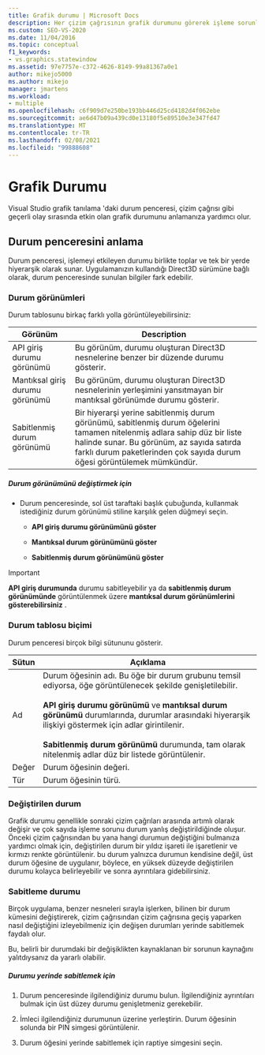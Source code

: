 ```yaml
---
title: Grafik durumu | Microsoft Docs
description: Her çizim çağrısının grafik durumunu görerek işleme sorunlarını giderin. Önceki çağrıdan değiştirilen durum bölümleri vurgulanır.
ms.custom: SEO-VS-2020
ms.date: 11/04/2016
ms.topic: conceptual
f1_keywords:
- vs.graphics.statewindow
ms.assetid: 97e7757e-c372-4626-8149-99a81367a0e1
author: mikejo5000
ms.author: mikejo
manager: jmartens
ms.workload:
- multiple
ms.openlocfilehash: c6f909d7e250be193bb446d25cd4182d4f062ebe
ms.sourcegitcommit: ae6d47b09a439cd0e13180f5e89510e3e347fd47
ms.translationtype: MT
ms.contentlocale: tr-TR
ms.lasthandoff: 02/08/2021
ms.locfileid: "99888608"
---
```

# <a name="graphics-state"></a>Grafik Durumu
Visual Studio grafik tanılama 'daki durum penceresi, çizim çağrısı gibi geçerli olay sırasında etkin olan grafik durumunu anlamanıza yardımcı olur.

## <a name="understanding-the-state-window"></a>Durum penceresini anlama
 Durum penceresi, işlemeyi etkileyen durumu birlikte toplar ve tek bir yerde hiyerarşik olarak sunar. Uygulamanızın kullandığı Direct3D sürümüne bağlı olarak, durum penceresinde sunulan bilgiler fark edebilir.

### <a name="state-views"></a>Durum görünümleri
 Durum tablosunu birkaç farklı yolla görüntüleyebilirsiniz:

|Görünüm|Description|
|----------|-----------------|
|API giriş durumu görünümü|Bu görünüm, durumu oluşturan Direct3D nesnelerine benzer bir düzende durumu gösterir.|
|Mantıksal giriş durumu görünümü|Bu görünüm, durumu oluşturan Direct3D nesnelerinin yerleşimini yansıtmayan bir mantıksal görünümde durumu gösterir.|
|Sabitlenmiş durum görünümü|Bir hiyerarşi yerine sabitlenmiş durum görünümü, sabitlenmiş durum öğelerini tamamen nitelenmiş adlara sahip düz bir liste halinde sunar. Bu görünüm, az sayıda satırda farklı durum paketlerinden çok sayıda durum öğesi görüntülemek mümkündür.|

##### <a name="to-change-the-state-view"></a>Durum görünümünü değiştirmek için

- Durum penceresinde, sol üst taraftaki başlık çubuğunda, kullanmak istediğiniz durum görünümü stiline karşılık gelen düğmeyi seçin.

  - **API giriş durumu görünümünü göster**

  - **Mantıksal durum görünümünü göster**

  - **Sabitlenmiş durum görünümünü göster**

> [!IMPORTANT]
> **API giriş durumunda** durumu sabitleyebilir ya da **sabitlenmiş durum görünümünde** görüntülenmek üzere **mantıksal durum görünümlerini gösterebilirsiniz** .

### <a name="state-table-format"></a>Durum tablosu biçimi
 Durum penceresi birçok bilgi sütununu gösterir.

|Sütun|Açıklama|
|------------|-----------------|
|Ad|Durum öğesinin adı. Bu öğe bir durum grubunu temsil ediyorsa, öğe görüntülenecek şekilde genişletilebilir.<br /><br /> **API giriş durumu görünümü** ve **mantıksal durum görünümü** durumlarında, durumlar arasındaki hiyerarşik ilişkiyi göstermek için adlar girintilenir.<br /><br /> **Sabitlenmiş durum görünümü** durumunda, tam olarak nitelenmiş adlar düz bir listede görüntülenir.|
|Değer|Durum öğesinin değeri.|
|Tür|Durum öğesinin türü.|

### <a name="changed-state"></a>Değiştirilen durum
 Grafik durumu genellikle sonraki çizim çağrıları arasında artımlı olarak değişir ve çok sayıda işleme sorunu durum yanlış değiştirildiğinde oluşur. Önceki çizim çağrısından bu yana hangi durumun değiştiğini bulmanıza yardımcı olmak için, değiştirilen durum bir yıldız işareti ile işaretlenir ve kırmızı renkte görüntülenir. bu durum yalnızca durumun kendisine değil, üst durum öğesine de uygulanır, böylece, en yüksek düzeyde değiştirilen durumu kolayca belirleyebilir ve sonra ayrıntılara gidebilirsiniz.

### <a name="pinning-state"></a>Sabitleme durumu
 Birçok uygulama, benzer nesneleri sırayla işlerken, bilinen bir durum kümesini değiştirerek, çizim çağrısından çizim çağrısına geçiş yaparken nasıl değiştiğini izleyebilmeniz için değişen durumları yerinde sabitlemek faydalı olur.

 Bu, belirli bir durumdaki bir değişiklikten kaynaklanan bir sorunun kaynağını yalıtdıysanız da yararlı olabilir.

##### <a name="to-pin-state-in-place"></a>Durumu yerinde sabitlemek için

1. Durum penceresinde ilgilendiğiniz durumu bulun. İlgilendiğiniz ayrıntıları bulmak için üst düzey durumu genişletmeniz gerekebilir.

2. İmleci ilgilendiğiniz durumunun üzerine yerleştirin. Durum öğesinin solunda bir PIN simgesi görüntülenir.

3. Durum öğesini yerinde sabitlemek için raptiye simgesini seçin.
